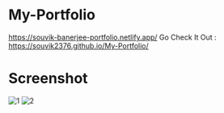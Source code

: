 # My-Portfolio

https://souvik-banerjee-portfolio.netlify.app/
Go Check It Out : https://souvik2376.github.io/My-Portfolio/

# Screenshot 

![1](https://user-images.githubusercontent.com/100219950/228516642-4cb3dbec-a2e8-4d07-8d57-c157ef0f83aa.PNG)
![2](https://user-images.githubusercontent.com/100219950/228516659-4e35102f-c3cc-451e-a467-d06cd9830a31.PNG)
